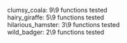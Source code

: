 clumsy_coala: 9\9 functions tested  
hairy_giraffe: 5\9 functions tested  
hilarious_hamster: 3\9 functions tested  
wild_badger: 2\9 functions tested  